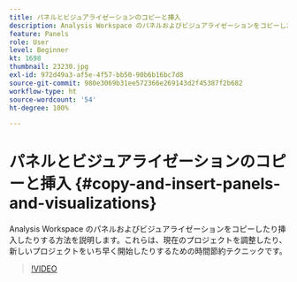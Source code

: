 ```yaml
---
title: パネルとビジュアライゼーションのコピーと挿入
description: Analysis Workspace のパネルおよびビジュアライゼーションをコピーしたり挿入したりする方法を説明します
feature: Panels
role: User
level: Beginner
kt: 1698
thumbnail: 23230.jpg
exl-id: 972d49a3-af5e-4f57-bb50-90b6b16bc7d8
source-git-commit: 980e3069b31ee572366e269143d2f45387f2b682
workflow-type: ht
source-wordcount: '54'
ht-degree: 100%

---
```


# パネルとビジュアライゼーションのコピーと挿入 {#copy-and-insert-panels-and-visualizations}

Analysis Workspace のパネルおよびビジュアライゼーションをコピーしたり挿入したりする方法を説明します。これらは、現在のプロジェクトを調整したり、新しいプロジェクトをいち早く開始したりするための時間節約テクニックです。

>[!VIDEO](https://video.tv.adobe.com/v/23230/?quality=12&learn=on)
